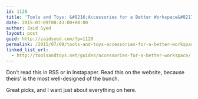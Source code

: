 ```yaml
---
id: 1120
title: 'Tools and Toys: &#8216;Accessories for a Better Workspace&#8217;'
date: 2015-07-09T08:43:00+00:00
author: Zaid Syed
layout: post
guid: http://zaidsyed.com/?p=1120
permalink: /2015/07/09/tools-and-toys-accessories-for-a-better-workspace/
linked_list_url:
  - http://toolsandtoys.net/guides/accessories-for-a-better-workspace/
---
```

Don&#8217;t read this in RSS or in Instapaper. Read this on the website, because theirs&#8217; is the most well-designed of the bunch.

Great picks, and I want just about everything on here.